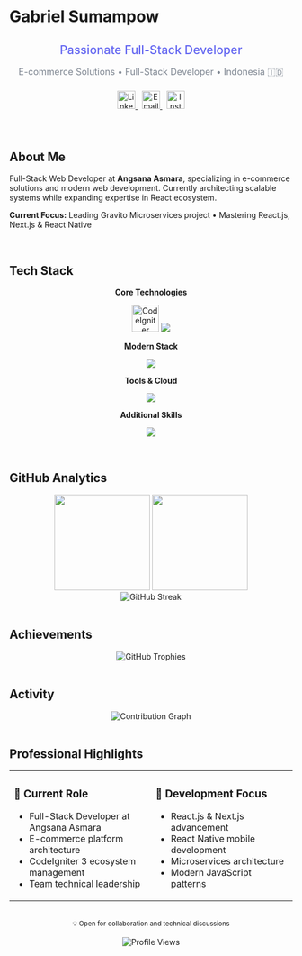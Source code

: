 # Gabriel Sumampow

<div align="center">
  
  <h2 style="color: #6366F1; font-weight: 500; margin-bottom: 8px;">Passionate Full-Stack Developer</h2>
  <p style="color: #7D8590; font-size: 16px; margin-bottom: 24px;">
    E-commerce Solutions • Full-Stack Developer • Indonesia 🇮🇩
  </p>
  
  <p align="center" style="margin: 24px 0;">
    <a href="https://www.linkedin.com/in/gabriel-sumampow/" style="margin: 0 4px;">
      <img src="https://skillicons.dev/icons?i=linkedin&theme=dark" alt="LinkedIn" height="32"/>
    </a>
    <a href="mailto:gnsbusiness16@gmail.com" style="margin: 0 4px;">
      <img src="https://skillicons.dev/icons?i=gmail&theme=dark" alt="Email" height="32"/>
    </a>
    <a href="https://instagram.com/gabrielsumampow" style="margin: 0 4px;">
      <img src="https://skillicons.dev/icons?i=instagram&theme=dark" alt="Instagram" height="32"/>
    </a>
  </p>
</div>

<br>

## About Me

Full-Stack Web Developer at **Angsana Asmara**, specializing in e-commerce solutions and modern web development. Currently architecting scalable systems while expanding expertise in React ecosystem.

**Current Focus:** Leading Gravito Microservices project • Mastering React.js, Next.js & React Native

<br>

## Tech Stack

<div align="center">

**Core Technologies**
<p>
  <img src="https://cdn.jsdelivr.net/gh/devicons/devicon/icons/codeigniter/codeigniter-plain.svg" width="48" height="48" alt="CodeIgniter"/>
  <img src="https://skillicons.dev/icons?i=php,js,html,css,mysql" />
</p>

**Modern Stack**
<p>
  <img src="https://skillicons.dev/icons?i=react,nextjs,ts,tailwind,firebase" />
</p>

**Tools & Cloud**
<p>
  <img src="https://skillicons.dev/icons?i=postman,gcp" />
</p>

**Additional Skills**
<p>
  <img src="https://skillicons.dev/icons?i=laravel,nodejs,express,python,java,kotlin" />
</p>

</div>

<br>

## GitHub Analytics

<div align="center">
  <img height="170" src="https://github-readme-stats.vercel.app/api?username=gabrielsumampow&show_icons=true&theme=github_dark&include_all_commits=true&count_private=true&hide_border=true&bg_color=0D1117&title_color=F0F6FC&text_color=7D8590&icon_color=6366F1"/>
  <img height="170" src="https://github-readme-stats.vercel.app/api/top-langs/?username=gabrielsumampow&layout=compact&langs_count=8&theme=github_dark&hide_border=true&bg_color=0D1117&title_color=F0F6FC&text_color=7D8590"/>
</div>

<div align="center">
  <img src="https://github-readme-streak-stats.herokuapp.com/?user=gabrielsumampow&theme=github-dark-blue&hide_border=true&background=0D1117&stroke=30363D&ring=6366F1&fire=6366F1&currStreakLabel=F0F6FC&sideLabels=F0F6FC&currStreakNum=F0F6FC&sideNums=7D8590&dates=7D8590" alt="GitHub Streak"/>
</div>

<br>

## Achievements

<div align="center">
  <img src="https://github-profile-trophy.vercel.app/?username=gabrielsumampow&theme=darkhub&row=1&column=6&margin-h=8&margin-w=8&no-bg=true&no-frame=true" alt="GitHub Trophies"/>
</div>

<br>

## Activity

<div align="center">
  <img src="https://github-readme-activity-graph.vercel.app/graph?username=gabrielsumampow&theme=tokyo-night&hide_border=true&area=true" alt="Contribution Graph"/>
</div>

<br>

## Professional Highlights

<table>
  <tr>
    <td width="50%" valign="top">
      <h3>🎯 Current Role</h3>
      <ul>
        <li>Full-Stack Developer at Angsana Asmara</li>
        <li>E-commerce platform architecture</li>
        <li>CodeIgniter 3 ecosystem management</li>
        <li>Team technical leadership</li>
      </ul>
    </td>
    <td width="50%" valign="top">
      <h3>🚀 Development Focus</h3>
      <ul>
        <li>React.js & Next.js advancement</li>
        <li>React Native mobile development</li>
        <li>Microservices architecture</li>
        <li>Modern JavaScript patterns</li>
      </ul>
    </td>
  </tr>
</table>

<br>

<div align="center">
  <sub>💡 Open for collaboration and technical discussions</sub>
  <br><br>
  <img src="https://komarev.com/ghpvc/?username=gabrielsumampow&style=flat&color=6366F1" alt="Profile Views"/>
</div>
